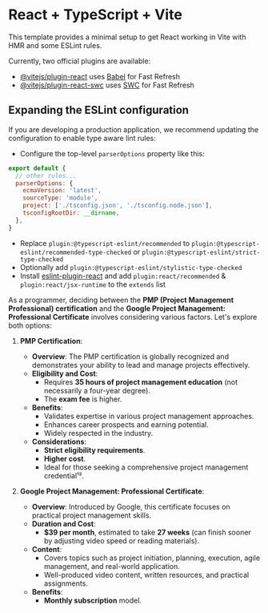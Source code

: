 # React + TypeScript + Vite

This template provides a minimal setup to get React working in Vite with HMR and some ESLint rules.

Currently, two official plugins are available:

- [@vitejs/plugin-react](https://github.com/vitejs/vite-plugin-react/blob/main/packages/plugin-react/README.md) uses [Babel](https://babeljs.io/) for Fast Refresh
- [@vitejs/plugin-react-swc](https://github.com/vitejs/vite-plugin-react-swc) uses [SWC](https://swc.rs/) for Fast Refresh

## Expanding the ESLint configuration

If you are developing a production application, we recommend updating the configuration to enable type aware lint rules:

- Configure the top-level `parserOptions` property like this:

```js
export default {
  // other rules...
  parserOptions: {
    ecmaVersion: 'latest',
    sourceType: 'module',
    project: ['./tsconfig.json', './tsconfig.node.json'],
    tsconfigRootDir: __dirname,
  },
}
```

- Replace `plugin:@typescript-eslint/recommended` to `plugin:@typescript-eslint/recommended-type-checked` or `plugin:@typescript-eslint/strict-type-checked`
- Optionally add `plugin:@typescript-eslint/stylistic-type-checked`
- Install [eslint-plugin-react](https://github.com/jsx-eslint/eslint-plugin-react) and add `plugin:react/recommended` & `plugin:react/jsx-runtime` to the `extends` list

As a programmer, deciding between the **PMP (Project Management Professional) certification** and the **Google Project Management: Professional Certificate** involves considering various factors. Let's explore both options:

1. **PMP Certification**:
   - **Overview**: The PMP certification is globally recognized and demonstrates your ability to lead and manage projects effectively.
   - **Eligibility and Cost**:
     - Requires **35 hours of project management education** (not necessarily a four-year degree).
     - The **exam fee** is higher.
   - **Benefits**:
     - Validates expertise in various project management approaches.
     - Enhances career prospects and earning potential.
     - Widely respected in the industry.
   - **Considerations**:
     - **Strict eligibility requirements**.
     - **Higher cost**.
     - Ideal for those seeking a comprehensive project management credential¹².

2. **Google Project Management: Professional Certificate**:
   - **Overview**: Introduced by Google, this certificate focuses on practical project management skills.
   - **Duration and Cost**:
     - **$39 per month**, estimated to take **27 weeks** (can finish sooner by adjusting video speed or reading materials).
   - **Content**:
     - Covers topics such as project initiation, planning, execution, agile management, and real-world application.
     - Well-produced video content, written resources, and practical assignments.
   - **Benefits**:
     - **Monthly subscription** model.